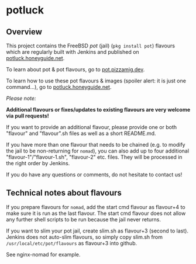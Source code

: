 # potluck

## Overview

This project contains the FreeBSD *pot* (jail) (```pkg install pot```) flavours which are regularly built with Jenkins and published on [potluck.honeyguide.net](https://potluck.honeyguide.net).

To learn about pot & pot flavours, go to [pot.pizzamig.dev](https://pot.pizzamig.dev).

To learn how to use these pot flavours & images (spoiler alert: it is just one command...), go to [potluck.honeyguide.net](https://potluck.honeyguide.net).

*Please note:*

**Additional flavours or fixes/updates to existing flavours are very welcome via pull requests!**

If you want to provide an additional flavour, please provide one or both "flavour" and "flavour".sh files as well as a short README.md.

If you have more than one flavour that needs to be chained (e.g. to modify the jail to be non-returning for ```nomad```), you can also add up to four additional "flavour-1"/"flavour-1.sh", "flavour-2" etc. files. They will be processed in the right order by Jenkins.

If you do have any questions or comments, do not hesitate to contact us!

## Technical notes about flavours

If you prepare flavours for ```nomad```, add the start cmd flavour as flavour+4 to make sure it is run as the last flavour. The start cmd flavour does not allow any further shell scripts to be run because the jail never returns.

If you want to slim your pot jail, create slim.sh as flavour+3 (second to last). Jenkins does not auto-slim flavours, so simply copy slim.sh from ```/usr/local/etc/pot/flavours``` as flavour+3 into github.

See nginx-nomad for example.
